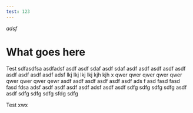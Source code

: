 ```yaml
---
test: 123
---
```


_adsf_

<Title>Test</Title>

# What goes here

Test sdfasdfsa asdfadsf asdf asdf sdaf asdf sdaf asdf asdf asdf asdf asdf asdf asdf asdf asdf adsf lkj lkj lkj lkj kjh kjh x qwer qwer qwer qwer qwer qwer qwer qwer qewr
asdf asdf asdf asdf asdf asdf ads f asd fasd fasd fasd fdsa adsf asdf asdf asdf asdf adsf asdf asdf
sdfg sdfg sdfg sdfg asdf asdf sdfg sdfg sdfg sfdg sdfg

Test
xwx
